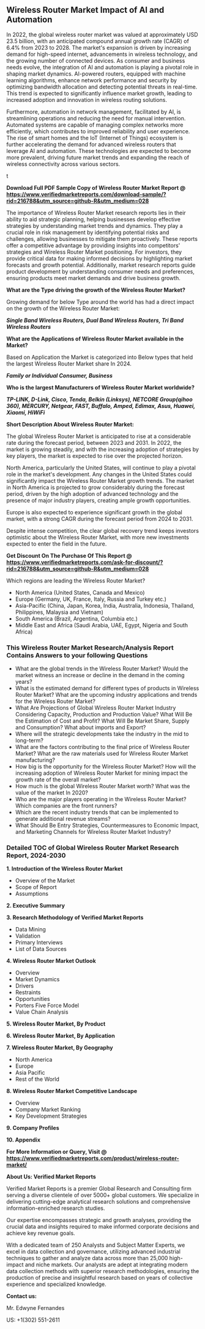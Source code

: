 <h2>Wireless Router Market Impact of AI and Automation</h2><p>In 2022, the global wireless router market was valued at approximately USD 23.5 billion, with an anticipated compound annual growth rate (CAGR) of 6.4% from 2023 to 2028. The market's expansion is driven by increasing demand for high-speed internet, advancements in wireless technology, and the growing number of connected devices. As consumer and business needs evolve, the integration of AI and automation is playing a pivotal role in shaping market dynamics. AI-powered routers, equipped with machine learning algorithms, enhance network performance and security by optimizing bandwidth allocation and detecting potential threats in real-time. This trend is expected to significantly influence market growth, leading to increased adoption and innovation in wireless routing solutions.</p><p>Furthermore, automation in network management, facilitated by AI, is streamlining operations and reducing the need for manual intervention. Automated systems are capable of managing complex networks more efficiently, which contributes to improved reliability and user experience. The rise of smart homes and the IoT (Internet of Things) ecosystem is further accelerating the demand for advanced wireless routers that leverage AI and automation. These technologies are expected to become more prevalent, driving future market trends and expanding the reach of wireless connectivity across various sectors.</p>t</p><p id="" class=""><strong>Download Full PDF Sample Copy of Wireless Router Market Report @ <a href="https://www.verifiedmarketreports.com/download-sample/?rid=216788&utm_source=github-R&utm_medium=028" target="_blank">https://www.verifiedmarketreports.com/download-sample/?rid=216788&utm_source=github-R&utm_medium=028</a></strong></p><p>The importance of&nbsp;Wireless Router Market research reports lies in their ability to aid strategic planning, helping businesses develop effective strategies by understanding market trends and dynamics. They play a crucial role in risk management by identifying potential risks and challenges, allowing businesses to mitigate them proactively. These reports offer a competitive advantage by providing insights into competitors' strategies and Wireless Router Market positioning. For investors, they provide critical data for making informed decisions by highlighting market forecasts and growth potential. Additionally, market research reports guide product development by understanding consumer needs and preferences, ensuring products meet market demands and drive business growth.</p><p><strong>What are the&nbsp;Type driving the growth of the Wireless Router Market?</strong></p><p id="" class="">Growing demand for below Type around the world has had a direct impact on the growth of the Wireless Router Market:</p><em><strong>Single Band Wireless Routers, Dual Band Wireless Routers, Tri Band Wireless Routers</strong></em></p><strong>What are the&nbsp;Applications&nbsp;of Wireless Router Market available in the Market?</strong></p><p id="" class="">Based on Application the Market is categorized into Below types that held the largest Wireless Router Market share In 2024.</p><em><strong>Family or Individual Consumer, Business</strong></em></p><strong>Who is the largest Manufacturers of Wireless Router Market worldwide?</strong></p><p><em><strong>TP-LINK, D-Link, Cisco, Tenda, Belkin (Linksys), NETCORE Group(qihoo 360), MERCURY, Netgear, FAST, Buffalo, Amped, Edimax, Asus, Huawei, Xiaomi, HiWiFi</strong></em></p><p id="" class=""><strong>Short Description About Wireless Router Market:</strong></p><p>The global Wireless Router Market is anticipated to rise at a considerable rate during the forecast period, between 2023 and 2031. In 2022, the market is growing steadily, and with the increasing adoption of strategies by key players, the market is expected to rise over the projected horizon.</p><p>North America, particularly the United States, will continue to play a pivotal role in the market's development. Any changes in the United States could significantly impact the Wireless Router Market growth trends. The market in North America is projected to grow considerably during the forecast period, driven by the high adoption of advanced technology and the presence of major industry players, creating ample growth opportunities.</p><p>Europe is also expected to experience significant growth in the global market, with a strong CAGR during the forecast period from 2024 to 2031.</p><p>Despite intense competition, the clear global recovery trend keeps investors optimistic about the Wireless Router Market, with more new investments expected to enter the field in the future.</p><p id="" class=""><strong>Get Discount On The Purchase Of This Report @ <a href="https://www.verifiedmarketreports.com/ask-for-discount/?rid=216788&utm_source=github-R&utm_medium=028" target="_blank">https://www.verifiedmarketreports.com/ask-for-discount/?rid=216788&utm_source=github-R&utm_medium=028</a></strong></p>Which regions are leading the Wireless Router Market?</p><ul><li>North America (United States, Canada and Mexico)</li><li>Europe (Germany, UK, France, Italy, Russia and Turkey etc.)</li><li>Asia-Pacific (China, Japan, Korea, India, Australia, Indonesia, Thailand, Philippines, Malaysia and Vietnam)</li><li>South America (Brazil, Argentina, Columbia etc.)</li><li>Middle East and Africa (Saudi Arabia, UAE, Egypt, Nigeria and South Africa)</li></ul><h3 id="" class="">This Wireless Router Market Research/Analysis Report Contains Answers to your following Questions</h3><ul><li>What are the global trends in the Wireless Router Market? Would the market witness an increase or decline in the demand in the coming years?</li><li>What is the estimated demand for different types of products in Wireless Router Market? What are the upcoming industry applications and trends for the Wireless Router Market?</li><li>What Are Projections of Global Wireless Router Market Industry Considering Capacity, Production and Production Value? What Will Be the Estimation of Cost and Profit? What Will Be Market Share, Supply and Consumption? What about imports and Export?</li><li>Where will the strategic developments take the industry in the mid to long-term?</li><li>What are the factors contributing to the final price of Wireless Router Market? What are the raw materials used for Wireless Router Market manufacturing?</li><li>How big is the opportunity for the Wireless Router Market? How will the increasing adoption of Wireless Router Market for mining impact the growth rate of the overall market?</li><li>How much is the global Wireless Router Market worth? What was the value of the market In 2020?</li><li>Who are the major players operating in the Wireless Router Market? Which companies are the front runners?</li><li>Which are the recent industry trends that can be implemented to generate additional revenue streams?</li><li>What Should Be Entry Strategies, Countermeasures to Economic Impact, and Marketing Channels for Wireless Router Market Industry?</li></ul><h3 id="" class="">Detailed TOC of Global Wireless Router Market Research Report, 2024-2030</h3><p id="" class=""><strong>1. Introduction of the Wireless Router Market</strong></p><ul><li>Overview of the Market</li><li>Scope of Report</li><li>Assumptions</li></ul><p id="" class=""><strong>2. Executive Summary</strong></p><p id="" class=""><strong>3. Research Methodology of Verified Market Reports</strong></p><ul><li>Data Mining</li><li>Validation</li><li>Primary Interviews</li><li>List of Data Sources</li></ul><p id="" class=""><strong>4. Wireless Router Market Outlook</strong></p><ul><li>Overview</li><li>Market Dynamics</li><li>Drivers</li><li>Restraints</li><li>Opportunities</li><li>Porters Five Force Model</li><li>Value Chain Analysis</li></ul><p id="" class=""><strong>5. Wireless Router Market, By Product</strong></p><p id="" class=""><strong>6. Wireless Router Market, By Application</strong></p><p id="" class=""><strong>7. Wireless Router Market, By Geography</strong></p><ul><li>North America</li><li>Europe</li><li>Asia Pacific</li><li>Rest of the World</li></ul><p id="" class=""><strong>8. Wireless Router Market Competitive Landscape</strong></p><ul><li>Overview</li><li>Company Market Ranking</li><li>Key Development Strategies</li></ul><p id="" class=""><strong>9. Company Profiles</strong></p><p id="" class=""><strong>10. Appendix</strong></p><p id="" class=""><strong>For More Information or Query, Visit @ <a href="https://www.verifiedmarketreports.com/product/wireless-router-market/" target="_blank">https://www.verifiedmarketreports.com/product/wireless-router-market/</a></strong></p><p id="" class=""><strong>About Us: Verified Market Reports</strong></p><p id="" class="">Verified Market Reports is a premier Global Research and Consulting firm serving a diverse clientele of over 5000+ global customers. We specialize in delivering cutting-edge analytical research solutions and comprehensive information-enriched research studies.</p><p id="" class="">Our expertise encompasses strategic and growth analyses, providing the crucial data and insights required to make informed corporate decisions and achieve key revenue goals.</p><p id="" class="">With a dedicated team of 250 Analysts and Subject Matter Experts, we excel in data collection and governance, utilizing advanced industrial techniques to gather and analyze data across more than 25,000 high-impact and niche markets. Our analysts are adept at integrating modern data collection methods with superior research methodologies, ensuring the production of precise and insightful research based on years of collective experience and specialized knowledge.</p><p id="" class=""><strong>Contact us:</strong></p><p id="" class="">Mr. Edwyne Fernandes</p><p id="" class="">US: +1(302) 551-2611</p>